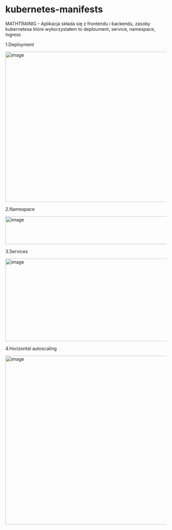 # kubernetes-manifests

MATHTRAINIG - Aplikacja składa się z frontendu i backendu, zasoby kubernetesa które wykorzystałem to deploument, service, namespace, ingress

1.Deployment  

<img width="1146" height="469" alt="image" src="https://github.com/user-attachments/assets/73670157-5e77-43c0-a80c-b8578a573eee" />


2.Namespace

<img width="915" height="87" alt="image" src="https://github.com/user-attachments/assets/db16be27-d03a-4919-b4c8-348efc7acd8d" />


3.Services

<img width="970" height="258" alt="image" src="https://github.com/user-attachments/assets/5a95fea8-b66b-4c0e-900c-4d11f5c077bf" />


4.Horizontal autoscaling 

<img width="1148" height="527" alt="image" src="https://github.com/user-attachments/assets/ce425745-523d-4d54-8bdb-0a1611ddad8c" />
